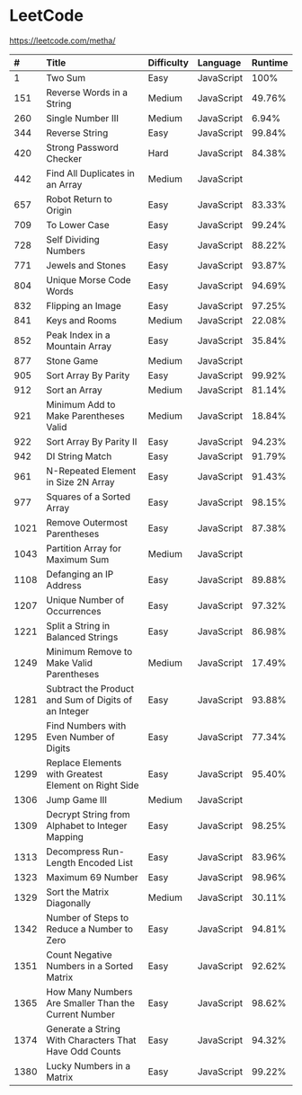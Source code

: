 # LeetCode

https://leetcode.com/metha/

| #    | Title                                                    | Difficulty | Language   | Runtime |
| :--- | :------------------------------------------------------- | :--------- | :--------- | :------ |
| 1    | Two Sum                                                  | Easy       | JavaScript | 100%    |
| 151  | Reverse Words in a String                                | Medium     | JavaScript | 49.76%  |
| 260  | Single Number III                                        | Medium     | JavaScript | 6.94%   |
| 344  | Reverse String                                           | Easy       | JavaScript | 99.84%  |
| 420  | Strong Password Checker                                  | Hard       | JavaScript | 84.38%  |
| 442  | Find All Duplicates in an Array                          | Medium     | JavaScript |         |
| 657  | Robot Return to Origin                                   | Easy       | JavaScript | 83.33%  |
| 709  | To Lower Case                                            | Easy       | JavaScript | 99.24%  |
| 728  | Self Dividing Numbers                                    | Easy       | JavaScript | 88.22%  |
| 771  | Jewels and Stones                                        | Easy       | JavaScript | 93.87%  |
| 804  | Unique Morse Code Words                                  | Easy       | JavaScript | 94.69%  |
| 832  | Flipping an Image                                        | Easy       | JavaScript | 97.25%  |
| 841  | Keys and Rooms                                           | Medium     | JavaScript | 22.08%  |
| 852  | Peak Index in a Mountain Array                           | Easy       | JavaScript | 35.84%  |
| 877  | Stone Game                                               | Medium     | JavaScript |         |
| 905  | Sort Array By Parity                                     | Easy       | JavaScript | 99.92%  |
| 912  | Sort an Array                                            | Medium     | JavaScript | 81.14%  |
| 921  | Minimum Add to Make Parentheses Valid                    | Medium     | JavaScript | 18.84%  |
| 922  | Sort Array By Parity II                                  | Easy       | JavaScript | 94.23%  |
| 942  | DI String Match                                          | Easy       | JavaScript | 91.79%  |
| 961  | N-Repeated Element in Size 2N Array                      | Easy       | JavaScript | 91.43%  |
| 977  | Squares of a Sorted Array                                | Easy       | JavaScript | 98.15%  |
| 1021 | Remove Outermost Parentheses                             | Easy       | JavaScript | 87.38%  |
| 1043 | Partition Array for Maximum Sum                          | Medium     | JavaScript |         |
| 1108 | Defanging an IP Address                                  | Easy       | JavaScript | 89.88%  |
| 1207 | Unique Number of Occurrences                             | Easy       | JavaScript | 97.32%  |
| 1221 | Split a String in Balanced Strings                       | Easy       | JavaScript | 86.98%  |
| 1249 | Minimum Remove to Make Valid Parentheses                 | Medium     | JavaScript | 17.49%  |
| 1281 | Subtract the Product and Sum of Digits of an Integer     | Easy       | JavaScript | 93.88%  |
| 1295 | Find Numbers with Even Number of Digits                  | Easy       | JavaScript | 77.34%  |
| 1299 | Replace Elements with Greatest Element on Right Side     | Easy       | JavaScript | 95.40%  |
| 1306 | Jump Game III                                            | Medium     | JavaScript |         |
| 1309 | Decrypt String from Alphabet to Integer Mapping          | Easy       | JavaScript | 98.25%  |
| 1313 | Decompress Run-Length Encoded List                       | Easy       | JavaScript | 83.96%  |
| 1323 | Maximum 69 Number                                        | Easy       | JavaScript | 98.96%  |
| 1329 | Sort the Matrix Diagonally                               | Medium     | JavaScript | 30.11%  |
| 1342 | Number of Steps to Reduce a Number to Zero               | Easy       | JavaScript | 94.81%  |
| 1351 | Count Negative Numbers in a Sorted Matrix                | Easy       | JavaScript | 92.62%  |
| 1365 | How Many Numbers Are Smaller Than the Current Number     | Easy       | JavaScript | 98.62%  |
| 1374 | Generate a String With Characters That Have Odd Counts   | Easy       | JavaScript | 94.32%  |
| 1380 | Lucky Numbers in a Matrix                                | Easy       | JavaScript | 99.22%  |
